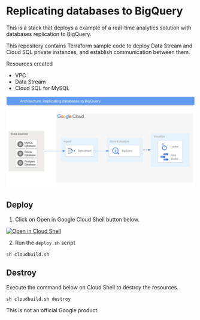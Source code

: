 # Replicating databases to BigQuery

This is a stack that deploys a example of a real-time analytics solution with databases replication to BigQuery.

This repository contains Terraform sample code to deploy Data Stream and Cloud SQL private instances, and establish communication between them.

Resources created
- VPC
- Data Stream
- Cloud SQL for MySQL

![arquitecture](architecture.png)

## Deploy

1. Click on Open in Google Cloud Shell button below.
<a href="https://ssh.cloud.google.com/cloudshell/editor?shellonly=true&cloudshell_git_repo=https://github.com/GoogleCloudPlatform/click-to-deploy-solutions&cloudshell_workspace=replicating-databases-bigquery" target="_new">
    <img alt="Open in Cloud Shell" src="https://gstatic.com/cloudssh/images/open-btn.svg">
</a>

2. Run the `deploy.sh` script
```
sh cloudbuild.sh
```
## Destroy
Execute the command below on Cloud Shell to destroy the resources.
```
sh cloudbuild.sh destroy
```

This is not an official Google product.